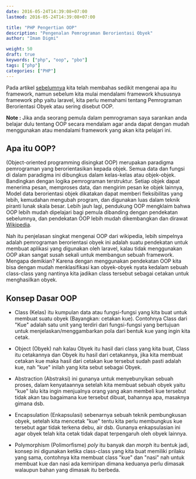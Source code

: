 ```yaml
---
date: 2016-05-24T14:39:08+07:00
lastmod: 2016-05-24T14:39:08+07:00

title: "PHP Pengertian OOP"
description: "Pengenalan Pemrograman Berorientasi Obyek"
author: "Imam Digmi"

weight: 50
draft: true
keywords: ["php", "oop", "pbo"]
tags: ["php"]
categories: ["PHP"]
---
```


Pada artikel [sebelumnya](http://imamdigmi.github.io/post/php-pengenalan-framework/) kita telah membahas sedikit mengenai apa itu framework, namun sebelum kita mulai mendalami framework khususnya framework php yaitu laravel, kita perlu memahami tentang Pemrograman Berorientasi Obyek atau sering disebut OOP.

**Note :**
Jika anda seorang pemula dalam pemrograman saya sarankan anda belajar dulu tentang OOP secara mendalam agar anda dapat dengan mudah menggunakan atau mendalami framework yang akan kita pelajari ini.

## Apa itu OOP?
(Object-oriented programming disingkat OOP) merupakan paradigma pemrograman yang berorientasikan kepada objek. Semua data dan fungsi di dalam paradigma ini dibungkus dalam kelas-kelas atau objek-objek. Bandingkan dengan logika pemrograman terstruktur. Setiap objek dapat menerima pesan, memproses data, dan mengirim pesan ke objek lainnya,
Model data berorientasi objek dikatakan dapat memberi fleksibilitas yang lebih, kemudahan mengubah program, dan digunakan luas dalam teknik piranti lunak skala besar. Lebih jauh lagi, pendukung OOP mengklaim bahwa OOP lebih mudah dipelajari bagi pemula dibanding dengan pendekatan sebelumnya, dan pendekatan OOP lebih mudah dikembangkan dan dirawat [Wikipedia](https://id.wikipedia.org/wiki/Pemrograman_berorientasi_objek).

Nah itu penjelasan singkat mengenai OOP dari wikipedia, lebih simpelnya adalah pemrograman berorientasi obyek ini adalah suatu pendekatan untuk membuat aplikasi yang digunakan oleh laravel, kalau tidak menggunakan OOP akan sangat susah sekali untuk membangun sebuah framework. Mengapa demikian?
Karena dengan menggunakan pendekatan OOP kita bisa dengan mudah menklasifikasi kan obyek-obyek nyata kedalam sebuah class-class yang nantinya kita jadikan class tersebut sebagai cetakan untuk menghasilkan obyek.

## Konsep Dasar OOP
- Class (Kelas) itu kumpulan data atau fungsi-fungsi yang kita buat untuk membuat suatu obyek (Bayangkan: cetakan kue). Contohnya Class dari "Kue" adalah satu unit yang terdiri dari fungsi-fungsi yang bertujuan untuk menjelaskan/menggambarkan pola dari bentuk kue yang ingin kita cetak.

- Object (Obyek) nah kalau Obyek itu hasil dari class yang kita buat, Class itu cetakannya dan Obyek itu hasil dari cetakannya, jika kita membuat cetakan kue maka hasil dari cetakan kue tersebut sudah pasti adalah kue, nah "kue" inilah yang kita sebut sebagai Obyek.

- Abstraction (Abstraksi) ini gunanya untuk menyebunyikan sebuah proses, dalam kenyataannya setelah kita membuat sebuah obyek yaitu "kue" lalu kita ingin menjualnya orang yang akan membeli kue tersebut tidak akan tau bagaimana kue tersebut dibuat, bahannya apa, masaknya gimana dsb.

- Encapsulation (Enkapsulasi) sebenarnya sebuah teknik pembungkusan obyek, setelah kita mencetak "kue" tentu kita perlu membungkus kue tersebut agar tidak terkena debu, air dsb. Gunanya enkapsulasian ini agar obyek telah kita cetak tidak dapat terpengaruh oleh obyek lainnya.

- Polymorphism (Polimorfisme) _poly_ itu banyak dan _morph_ itu bentuk jadi, konsep ini digunakan ketika class-class yang kita buat memiliki prilaku yang sama, contohnya kita membuat class "kue" dan "nasi" nah untuk membuat kue dan nasi ada kemiripan dimana keduanya perlu dimasak walaupun bahan yang dimasak itu berbeda.